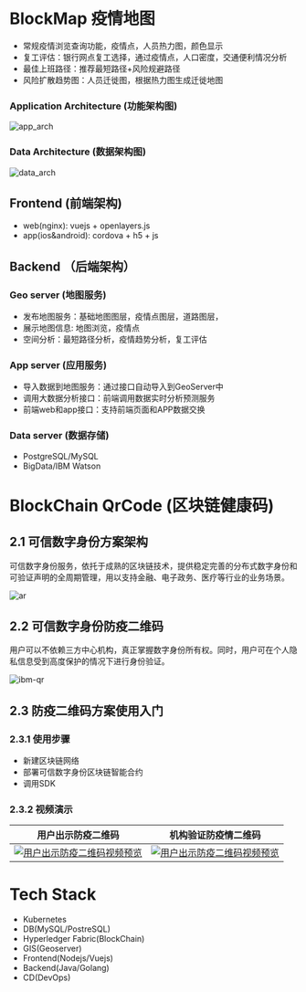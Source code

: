 # BlockMap 疫情地图

- 常规疫情浏览查询功能，疫情点，人员热力图，颜色显示
- 复工评估：银行网点复工选择，通过疫情点，人口密度，交通便利情况分析
- 最佳上班路径：推荐最短路径+风险规避路径
- 风险扩散趋势图：人员迁徙图，根据热力图生成迁徙地图

### Application Architecture (功能架构图)
![app_arch](http://github.roweb.cn/mapblock/public/assets/app_arch_v1.png)
### Data Architecture (数据架构图)
![data_arch](http://github.roweb.cn/mapblock/public/assets/data_arch_v1.png)

## Frontend (前端架构)
- web(nginx):
    vuejs + openlayers.js
- app(ios&android):
    cordova + h5 + js

## Backend （后端架构）
### Geo server (地图服务)
- 发布地图服务：基础地图图层，疫情点图层，道路图层，
- 展示地图信息: 地图浏览，疫情点
- 空间分析：最短路径分析，疫情趋势分析，复工评估
  
### App server (应用服务)
- 导入数据到地图服务：通过接口自动导入到GeoServer中
- 调用大数据分析接口：前端调用数据实时分析预测服务
- 前端web和app接口：支持前端页面和APP数据交换
  
### Data server (数据存储)
- PostgreSQL/MySQL
- BigData/IBM Watson

# BlockChain QrCode (区块链健康码)


## 2.1 可信数字身份方案架构

可信数字身份服务，依托于成熟的区块链技术，提供稳定完善的分布式数字身份和可验证声明的全周期管理，用以支持金融、电子政务、医疗等行业的业务场景。

![ar](http://github.roweb.cn/mapblock/public/assets/ar.png)

## 2.2 可信数字身份防疫二维码

用户可以不依赖三方中心机构，真正掌握数字身份所有权。同时，用户可在个人隐私信息受到高度保护的情况下进行身份验证。

![ibm-qr](http://github.roweb.cn/mapblock/public/assets/ibm-qr.png)

## 2.3 防疫二维码方案使用入门

### 2.3.1 使用步骤

- 新建区块链网络
- 部署可信数字身份区块链智能合约
- 调用SDK

### 2.3.2 视频演示

|                   用户出示防疫二维码                    |                     机构验证防疫情二维码                     |
| :-----------------------------------------------------: | :----------------------------------------------------------: |
| [![用户出示防疫二维码视频预览](http://github.roweb.cn/mapblock/public/assets/show.jpg)](http://q8mix8qp7.bkt.clouddn.com/show.mp4)| [![用户出示防疫二维码视频预览](http://github.roweb.cn/mapblock/public/assets/verify.jpg)](http://q8mix8qp7.bkt.clouddn.com/verification.mp4) |


# Tech Stack
- Kubernetes
- DB(MySQL/PostreSQL)
- Hyperledger Fabric(BlockChain)
- GIS(Geoserver)
- Frontend(Nodejs/Vuejs)
- Backend(Java/Golang)
- CD(DevOps)